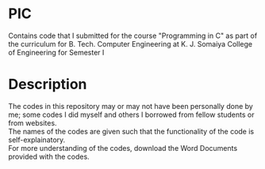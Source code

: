 # PIC
Contains code that I submitted for the course "Programming in C" as part of the curriculum for B. Tech. Computer Engineering at K. J. Somaiya College of Engineering for Semester I
# Description
The codes in this repository may or may not have been personally done by me; some codes I did myself and others I borrowed from fellow students or from websites.<br>
The names of the codes are given such that the functionality of the code is self-explainatory.<br>
For more understanding of the codes, download the Word Documents provided with the codes.
